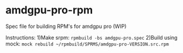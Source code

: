 # amdgpu-pro-rpm
Spec file for building RPM's for amdgpu pro (WIP)

Instructions:
1)Make srpm:
```rpmbuild -bs amdgpu-pro.spec```
2)Build using mock:
```mock rebuild ~/rpmbuild/SPRMS/amdgpu-pro-VERSION.src.rpm```
